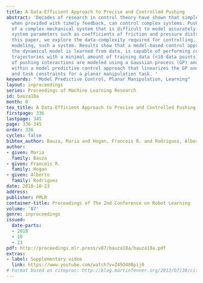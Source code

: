 ```yaml
---
title: A Data-Efficient Approach to Precise and Controlled Pushing
abstract: 'Decades of research in control theory have shown that simple controllers,
  when provided with timely feedback, can control complex systems. Pushing is an example
  of a complex mechanical system that is difficult to model accurately due to unknown
  system parameters such as coefficients of friction and pressure distributions. In
  this paper, we explore the data-complexity required for controlling, rather than
  modeling, such a system. Results show that a model-based control approach, where
  the dynamical model is learned from data, is capable of performing complex pushing
  trajectories with a minimal amount of training data (<10 data points). The dynamics
  of pushing interactions are modeled using a Gaussian process (GP) and are leveraged
  within a model predictive control approach that linearizes the GP and imposes actuator
  and task constraints for a planar manipulation task. '
keywords: " Model Predictive Control, Planar Manipulation, Learning"
layout: inproceedings
series: Proceedings of Machine Learning Research
id: bauza18a
month: 0
tex_title: A Data-Efficient Approach to Precise and Controlled Pushing
firstpage: 336
lastpage: 345
page: 336-345
order: 336
cycles: false
bibtex_author: Bauza, Maria and Hogan, Francois R. and Rodriguez, Alberto
author:
- given: Maria
  family: Bauza
- given: Francois R.
  family: Hogan
- given: Alberto
  family: Rodriguez
date: 2018-10-23
address: 
publisher: PMLR
container-title: Proceedings of The 2nd Conference on Robot Learning
volume: '87'
genre: inproceedings
issued:
  date-parts:
  - 2018
  - 10
  - 23
pdf: http://proceedings.mlr.press/v87/bauza18a/bauza18a.pdf
extras:
- label: Supplementary video
  link: https://www.youtube.com/watch?v=Z45O480pij0
# Format based on citeproc: http://blog.martinfenner.org/2013/07/30/citeproc-yaml-for-bibliographies/
---
```

